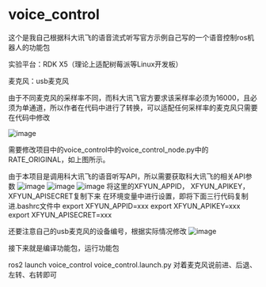 # voice_control
这个是我自己根据科大讯飞的语音流式听写官方示例自己写的一个语音控制ros机器人的功能包

实验平台：RDK X5（理论上适配树莓派等Linux开发板）

麦克风：usb麦克风

由于不同麦克风的采样率不同，而科大讯飞官方要求该采样率必须为16000，且必须为单通道，所以作者在代码中进行了转换，可以适配任何采样率的麦克风只需要在代码中修改

![image](https://github.com/user-attachments/assets/a2890fdb-797c-484a-a2e2-77377f95aefa)

需要修改项目中的voice_control中的voice_control_node.py中的RATE_ORIGINAL，如上图所示。

由于本项目是调用科大讯飞的语音听写API，所以需要获取科大讯飞的相关API参数
![image](https://github.com/user-attachments/assets/655bbb2e-5ff9-45ec-9289-713fa4f4c660)
![image](https://github.com/user-attachments/assets/34f68273-db49-4b42-a782-287ef438c301)
![image](https://github.com/user-attachments/assets/8678852c-5daf-41d0-b54d-ceb91193c133)
将这里的XFYUN_APPID， XFYUN_APIKEY， XFYUN_APISECRET复制下来
在环境变量中进行设置，即将下面三行代码复制进.bashrc文件中
export XFYUN_APPID=xxx
export XFYUN_APIKEY=xxx
export XFYUN_APISECRET=xxx

还要注意自己的usb麦克风的设备编号，根据实际情况修改
![image](https://github.com/user-attachments/assets/dc9f767d-9917-41cc-bbf7-8aa74a407f98)

接下来就是编译功能包，运行功能包

ros2 launch voice_control voice_control.launch.py
对着麦克风说前进、后退、左转、右转即可
